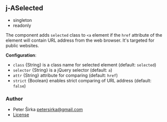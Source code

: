 ## j-ASelected

- singleton
- readonly

The component adds `selected` class to `<a` element if the `href` attribute of the element will contain URL address from the web browser. It's targeted for public websites.

__Configuration__:

- `class` {String} is a class name for selected element (default: `selected`)
- `selector` {String} is a jQuery selector (default: `a`)
- `attr` {String} attribute for comparing (default: `href`)
- `strict` {Boolean} enables strict comparing of URL address (default: `false`)

### Author

- Peter Širka <petersirka@gmail.com>
- [License](https://www.totaljs.com/licenses/)